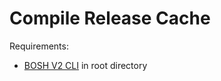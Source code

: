 # Compile Release Cache

Requirements:

- [BOSH V2 CLI](http://bosh.io/docs/cli-v2.html#install) in root directory